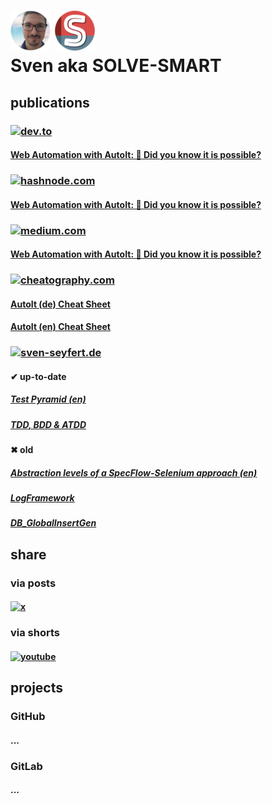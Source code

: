 # ![sven] ![solve-smart]<br>Sven aka SOLVE-SMART

## publications

### [![dev.to](https://img.shields.io/badge/dev.to-777777?style=for-the-badge&labelColor=black&logo=devdotto&logoColor=777777)](https://dev.to/solvesmart)
#### [Web Automation with AutoIt: 🔮 Did you know it is possible?](https://dev.to/solvesmart/web-automation-with-autoit-did-you-know-it-is-possible-1a1l)

### [![hashnode.com](https://img.shields.io/badge/hashnode.com-2962FF?style=for-the-badge&labelColor=black&logo=hashnode&logoColor=2962FF)](https://hashnode.com/@solvesmart)
#### [Web Automation with AutoIt: 🔮 Did you know it is possible?](https://sven-seyfert.hashnode.dev/web-automation-with-autoit-did-you-know-it-is-possible)

### [![medium.com](https://img.shields.io/badge/medium.com-F7F4ED?style=for-the-badge&labelColor=black&logo=medium&logoColor=F7F4ED)](https://medium.com/@solvesmart)
#### [Web Automation with AutoIt: 🔮 Did you know it is possible?](https://medium.com/@solvesmart/web-automation-with-autoit-did-you-know-it-is-possible-4c474d0ec13f)

### [![cheatography.com](https://img.shields.io/badge/cheatography.com-F47C00?style=for-the-badge&labelColor=black&logo=celery&logoColor=F47C00)](https://cheatography.com/solve-smart)
#### [AutoIt (de) Cheat Sheet](https://cheatography.com/solve-smart/cheat-sheets/autoit-de/)
#### [AutoIt (en) Cheat Sheet](https://cheatography.com/solve-smart/cheat-sheets/autoit-en/)

### [![sven-seyfert.de](https://img.shields.io/badge/sven--seyfert.de-648293?style=for-the-badge&labelColor=black&logo=HTML5&logoColor=648293)](https://sven-seyfert.de)
#### ✔ up-to-date
##### [Test Pyramid (en)](https://sven-seyfert.de/media/pdf/TestPyramid.pdf)
##### [TDD, BDD & ATDD](https://sven-seyfert.de/media/pdf/TDD_BDD_ATDD.pdf)

#### ✖ old
##### [Abstraction levels of a SpecFlow-Selenium approach (en)](https://sven-seyfert.de/media/pdf/SpecFlowSeleniumAbstractionLevels.pdf)
##### [LogFramework](https://sven-seyfert.de/media/pdf/LogFramework.pdf)
##### [DB_GlobalInsertGen](https://sven-seyfert.de/media/pdf/DB_GlobalInsertGen.pdf)

## share

### via posts
#### [![x](https://img.shields.io/badge/sven__seyfert-1DA1F2?style=for-the-badge&labelColor=black&logo=x&logoColor=1DA1F2)](https://x.com/sven_seyfert)

### via shorts
#### [![youtube](https://img.shields.io/badge/Solve--Smart-D94D4A?style=for-the-badge&labelColor=black&logo=youtube&logoColor=D94D4A)](https://www.youtube.com/@solvesmart)

## projects

### GitHub
#### ...

### GitLab
#### ...



[sven]:         assets/images/sven.png
[solve-smart]:  assets/images/solve-smart.png
